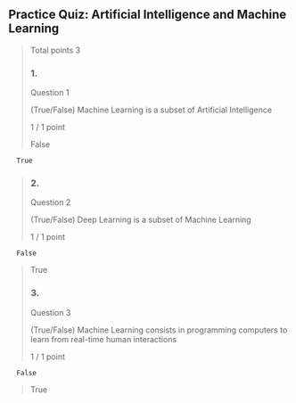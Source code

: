 ## Practice Quiz: Artificial Intelligence and Machine Learning
> 
> Total points 3
> 
> ### 1.
> 
> Question 1
> 
> (True/False) Machine Learning is a subset of Artificial Intelligence
> 
> 1 / 1 point
> 
>  False 
> 

      True 
> 
> 
> ### 2.
> 
> Question 2
> 
> (True/False) Deep Learning is a subset of Machine Learning
> 
> 1 / 1 point
> 

      False 
> 
>  True 
> 
> 
> ### 3.
> 
> Question 3
> 
> (True/False) Machine Learning consists in programming computers to learn from real-time human interactions
> 
> 1 / 1 point
> 

      False 
> 
>  True 
> 
>
